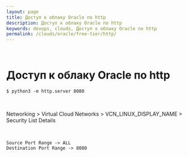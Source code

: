 ```yaml
---
layout: page
title: Доступ к облаку Oracle по http
description: Доступ к облаку Oracle по http
keywords: devops, clouds, Доступ к облаку Oracle по http
permalink: /clouds/oracle/free-tier/http/
---
```


<br/>

# Доступ к облаку Oracle по http

```
$ python3 -m http.server 8080
```

<br/>

Networking > Virtual Cloud Networks > VCN_LINUX_DISPLAY_NAME > Security List Details

<br/>

```
Source Port Range -> ALL
Destination Port Range -> 8080
```
